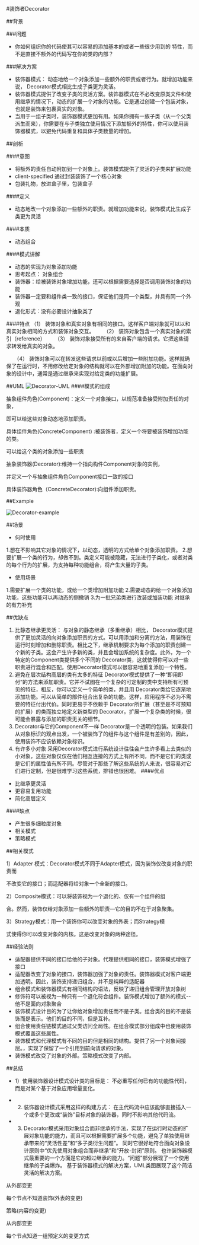 #装饰者Decorator

##背景


###问题
- 你如何组织你的代码使其可以容易的添加基本的或者一些很少用到的 特性，而不是直接不额外的代码写在你的类的内部？

###解决方案

 - 装饰器模式： 动态地给一个对象添加一些额外的职责或者行为。就增加功能来说， Decorator模式相比生成子类更为灵活。
 - 装饰器模式提供了改变子类的灵活方案。装饰器模式在不必改变原类文件和使用继承的情况下，动态的扩展一个对象的功能。它是通过创建一个包装对象，也就是装饰来包裹真实的对象。
 - 当用于一组子类时，装饰器模式更加有用。如果你拥有一族子类（从一个父类派生而来），你需要在与子类独立使用情况下添加额外的特性，你可以使用装饰器模式，以避免代码重复和具体子类数量的增加。
 
 
##剖析
 
####意图

- 将额外的责任自动附加到一个对象上。装饰模式提供了灵活的子类来扩展功能
- client-specified  通过封装装饰了一个核心对象
- 包装礼物，放进盒子里，包装盒子

####定义
- 动态地改一个对象添加一些额外的职责。就增加功能来说，装饰模式比生成子类更为灵活

####本质

- 动态组合

####模式讲解

- 动态的实现为对象添加功能
- 思考起点： 对象组合
- 装饰器：给被装饰对象增加功能，还可以根据需要选择是否调用装饰对象的功能
- 装饰器一定要和组件类一致的接口，保证他们是同一个类型，并具有同一个外观
- 退化形式：没有必要设计抽象类了

####特点
（1） 装饰对象和真实对象有相同的接口。这样客户端对象就可以以和真实对象相同的方式和装饰对象交互。
　　（2） 装饰对象包含一个真实对象的索引（reference）
　　（3） 装饰对象接受所有的来自客户端的请求。它把这些请求转发给真实的对象。

　　（4） 装饰对象可以在转发这些请求以前或以后增加一些附加功能。这样就确保了在运行时，不用修改给定对象的结构就可以在外部增加附加的功能。在面向对象的设计中，通常是通过继承来实现对给定类的功能扩展。


##UML
![Decorator-UML](Decorator-UML.png)
####模式的组成

抽象组件角色(Component)：定义一个对象接口，以规范准备接受附加责任的对象，

即可以给这些对象动态地添加职责。

具体组件角色(ConcreteComponent) :被装饰者，定义一个将要被装饰增加功能的类。

可以给这个类的对象添加一些职责

抽象装饰器(Decorator):维持一个指向构件Component对象的实例，

并定义一个与抽象组件角色Component接口一致的接口

具体装饰器角色（ConcreteDecorator):向组件添加职责。

##Example

![Decorator-example](Decorator-example.png)

##场景

- 何时使用

1.想在不影响其它对象的情况下，以动态，透明的方式给单个对象添加职责。
2.想要扩展一个类的行为，却做不到。类定义可能被隐藏，无法进行子类化，或者对类的每个行为的扩展，为支持每种功能组合，将产生大量的子类。

- 使用场景

1.需要扩展一个类的功能，或给一个类增加附加功能
2.需要动态的给一个对象添加功能，这些功能可以再动态的侧撤销
3.为一批兄弟类进行改装或加装功能
对继承的有力补充

##优缺点
1) 比静态继承更灵活： 与对象的静态继承（多重继承）相比， Decorator模式提供了更加灵活的向对象添加职责的方式。可以用添加和分离的方法，用装饰在运行时刻增加和删除职责。相比之下，继承机制要求为每个添加的职责创建一个新的子类。这会产生许多新的类，并且会增加系统的复杂度。此外，为一个特定的Component类提供多个不同的 Decorator类，这就使得你可以对一些职责进行混合和匹配。使用Decorator模式可以很容易地重复添加一个特性。
2) 避免在层次结构高层的类有太多的特征 Decorator模式提供了一种“即用即付”的方法来添加职责。它并不试图在一个复杂的可定制的类中支持所有可预见的特征，相反，你可以定义一个简单的类，并且用 Decorator类给它逐渐地添加功能。可以从简单的部件组合出复杂的功能。这样，应用程序不必为不需要的特征付出代价。同时更易于不依赖于 Decorator所扩展（甚至是不可预知的扩展）的类而独立地定义新类型的 Decorator。扩展一个复杂类的时候，很可能会暴露与添加的职责无关的细节。
3) Decorator与它的Component不一样 Decorator是一个透明的包装。如果我们从对象标识的观点出发，一个被装饰了的组件与这个组件是有差别的，因此，使用装饰不应该依赖对象标识。
4) 有许多小对象 采用Decorator模式进行系统设计往往会产生许多看上去类似的小对象，这些对象仅仅在他们相互连接的方式上有所不同，而不是它们的类或是它们的属性值有所不同。尽管对于那些了解这些系统的人来说，很容易对它们进行定制，但是很难学习这些系统，排错也很困难。
####优点
- 比继承更灵活
- 更容易复用功能
- 简化高层定义

####缺点

- 产生很多细粒度对象
- 相关模式
- 策略模式

##相关模式

1）Adapter 模式：Decorator模式不同于Adapter模式，因为装饰仅改变对象的职责而


不改变它的接口；而适配器将给对象一个全新的接口。

2）Composite模式：可以将装饰视为一个退化的、仅有一个组件的组


合。然而，装饰仅给对象添加一些额外的职责—它的目的不在于对象聚集。

3）Strategy模式：用一个装饰你可以改变对象的外表；而Strategy模


式使得你可以改变对象的内核。这是改变对象的两种途径。

##经验法则

- 适配器提供不同的接口给他的子对象。代理提供相同的接口，装饰模式增强了接口
- 适配器改变了对象的接口，装饰器加强了对象的责任。装饰器模式对客户端更加透明。因此，装饰支持递归组合，并不是纯粹的适配器
- 组合模式和装饰器模式有相同结构的语法，反映了递归组合管理开放对象树
- 修饰符可以被视为一种只有一个退化符合组件。装饰模式增加了额外的模式--他不是面向对象聚合
- 装饰模式设计目的为了让你给对象增加责任而不是子类。组合类的目的不是装饰而是表示。他们的目的不同，但是互补。
- 组合使用责任链模式通过父类访问全局性。在组合模式部分组成中也使用装饰模式覆盖这些属性。
- 装饰模式和代理模式有不同的目的但是相同的结构。提供了另一个对象间接层。，实现了保留了一个引用到前向请求的对象。
- 装饰模式改变了对象的外部。策略模式改变了内部。

##总结
- 1）使用装饰器设计模式设计类的目标是： 不必重写任何已有的功能性代码，而是对某个基于对象应用增量变化。

- 2) 装饰器设计模式采用这样的构建方式： 在主代码流中应该能够直接插入一个或多个更改或“装饰”目标对象的装饰器，同时不影响其他代码流。
- 3) Decorator模式采用对象组合而非继承的手法，实现了在运行时动态的扩展对象功能的能力，而且可以根据需要扩展多个功能，避免了单独使用继承带来的“灵活性差”和“多子类衍生问题”。
同时它很好地符合面向对象设计原则中“优先使用对象组合而非继承”和“开放-封闭”原则。
也许装饰器模式最重要的一个方面是它的超过继承的能力。“问题”部分展现了一个使用继承的子类爆炸。
基于装饰器模式的解决方案，UML类图展现了这个简洁灵活的解决方案。

从外部变更

每个节点不知道装饰(外表的变更)

策略(内容的变更)

从内部变更

每个节点知道一组预定义的变更方式

